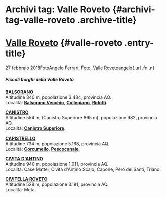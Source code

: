 Archivi tag: Valle Roveto {#archivi-tag-valle-roveto .archive-title}
=========================

[Valle Roveto](index95d2.html?p=1587) {#valle-roveto .entry-title}
=====================================

[27 febbraio 2018](index95d2.html?p=1587 "Permalink a Valle Roveto")[Foto](index335b.html?cat=155)[Angelo Ferrari](indexdddd.html?tag=angelo-ferrari), [Foto](index2e63.html?tag=foto), [Valle Roveto](index79f1.html?tag=valle-roveto)[angelo](indexcd64.html?author=1 "Vedi tutti gli articoli di angelo"){.url .fn .n}

##### Piccoli borghi della Valle Roveto

[**BALSORANO**](https://www.flickr.com/photos/112554745@N05/albums/72157651157537632)\
Altitudine 340 m, popolazione 3.484, provincia AQ.\
Località: [**Balsorano Vecchio**](https://www.flickr.com/photos/112554745@N05/albums/72157653195187860), [**Collepiano**](https://www.flickr.com/photos/112554745@N05/albums/72157653616235565), [**Ridotti**](https://www.flickr.com/photos/112554745@N05/albums/72157651286751213).

[**CANISTRO**](https://www.flickr.com/photos/112554745@N05/albums/72157651177301175/with/16717093242/)\
Altitudine 554 m, (Canistro Superiore 865 m), popolazione 982, provincia AQ.\
Località: [**Canistro Superiore**](https://www.flickr.com/photos/112554745@N05/albums/72157651177301175/with/16717093242/).

[**CAPISTRELLO**](https://www.flickr.com/photos/112554745@N05/albums/72157651172970662)\
Altitudine 734 m, popolazione 5.168, provincia AQ.\
Località: [**Corcumello**](https://www.flickr.com/photos/112554745@N05/albums/72157648862212153), [**Pescocanale**](https://www.flickr.com/photos/112554745@N05/albums/72157650768547049).

[**CIVITA D'ANTINO**](https://www.flickr.com/photos/112554745@N05/albums/72157650730014127)\
Altitudine 940 m, popolazione 1.011, provincia AQ.\
Località: Case Mattei, Civita d'Antino Scalo, Capone, Pero dei Santi, Triano.

[**CIVITELLA ROVETO**](https://www.flickr.com/photos/112554745@N05/albums/72157651197129671)\
Altitudine 528 m, popolazione 3.181, provincia AQ.\
Località: Meta.



